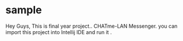 # sample

 Hey Guys, This is final year project.. CHATme-LAN Messenger.
 you can import this project into Intellij IDE and run it .
